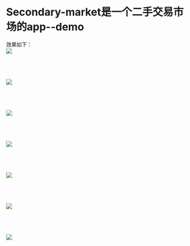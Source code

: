 # Secondary-market是一个二手交易市场的app--demo
效果如下：<br>
![](https://github.com/AutismTl/Secondary-market/raw/master/demo-picture/S70424-213012.jpg)<br><br><br><br><br>
![](https://github.com/AutismTl/Secondary-market/raw/master/demo-picture/S70424-213024.jpg)<br><br><br><br><br>
![](https://github.com/AutismTl/Secondary-market/raw/master/demo-picture/S70424-213033.jpg)<br><br><br><br><br>
![](https://github.com/AutismTl/Secondary-market/raw/master/demo-picture/S70424-213057.jpg)<br><br><br><br><br>
![](https://github.com/AutismTl/Secondary-market/raw/master/demo-picture/S70424-213102.jpg)<br><br><br><br><br>
![](https://github.com/AutismTl/Secondary-market/raw/master/demo-picture/S70424-213107.jpg)<br><br><br><br><br>
![](https://github.com/AutismTl/Secondary-market/raw/master/demo-picture/S70424-213130.jpg)
